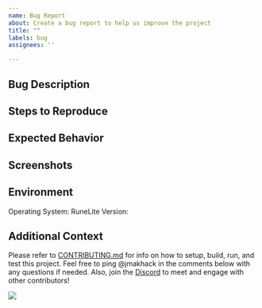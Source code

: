 ```yaml
---
name: Bug Report
about: Create a bug report to help us improve the project
title: ""
labels: bug
assignees: ''

---
```


## Bug Description
<!---
A clear and concise description of what the bug is.
-->

## Steps to Reproduce
<!---
Steps to reproduce the behavior:
1.  Go to '...'
2.  Click on '....'
3.  See error
-->

## Expected Behavior
<!---
A clear and concise description of what is expected to happen.
-->

## Screenshots
<!---
If applicable, add screenshots to help further explain the issue.
-->

## Environment
<!---
Include what Operating System and RuneLite version was used in discovering this bug.
Include any other relevant environment details if applicable.
-->
Operating System: 
RuneLite Version: 

## Additional Context
<!---
Add any other context about the issue here.
-->

Please refer to [CONTRIBUTING.md](https://github.com/jmakhack/hydrate-reminder/blob/master/CONTRIBUTING.md) for info on how to setup, build, run, and test this project. Feel free to ping @jmakhack in the comments below with any questions if needed. Also, join the [Discord](https://discord.gg/RTgxfFW9mS) to meet and engage with other contributors!

[<img src="https://img.shields.io/discord/1023562225790767175?color=%20%237289DA&label=discord&logo=discord&logoColor=%20%237289DA&style=for-the-badge" />](https://discord.gg/RTgxfFW9mS)
